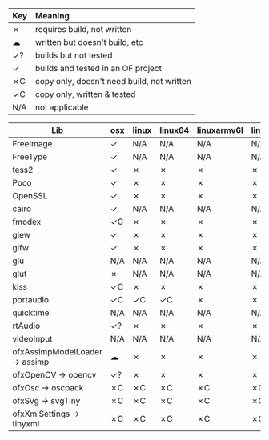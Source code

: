 | Key     | Meaning                                   
|---------|:--------
| ✗       | requires build, not written
| ☁       | written but doesn't build, etc          
| ✓?      | builds but not tested
| ✓       | builds and tested in an OF project
| ✗C      | copy only, doesn't need build, not written
| ✓C      | copy only, written & tested                
| N/A     | not applicable

| Lib                             | osx | linux | linux64 | linuxarmv6l | linuxarmv7l | vs | win_cb | ios | android |
|---------------------------------|-----|-------|---------|-------------|-------------|----|--------|-----|---------|
| FreeImage                       | ✓   | N/A   | N/A     | N/A         | N/A         | ✗  | ✗      | ✓   | ✗       |
| FreeType                        | ✓   | N/A   | N/A     | N/A         | N/A         | ?  | ?      | ✓   | ?       |
| tess2                           | ✓   | ✗     | ✗       | ✗           | ✗           | ✓? | ✗      | ✓   | ✗       |
| Poco                            | ✓   | ✗     | ✗       | ✗           | ✗           | ✓? | ✗      | ✓   | ✗       |
| OpenSSL                         | ✓   | ✗     | ✗       | ✗           | ✗           | ✗  | ✗      | ✓   | N/A     |
| cairo                           | ✓   | N/A   | N/A     | N/A         | N/A         | ✗  | ✗      | N/A | N/A     |
| fmodex                          | ✓C  | ✗     | ✗       | ✗           | ✗           | ✗  | ✗      | N/A | N/A     |
| glew                            | ✓   | ✗     | ✗       | ✗           | ✗           | ✓  | ✗      | N/A | N/A     |
| glfw                            | ✓   | ✗     | ✗       | ✗           | ✗           | ✓? | ✗      | N/A | N/A     |
| glu                             | N/A | N/A   | N/A     | N/A         | N/A         | ✗  | ✗      | N/A | N/A     |
| glut                            | ✗   | N/A   | N/A     | N/A         | N/A         | ✗  | ✗      | N/A | N/A     |
| kiss                            | ✓C  | ✗     | ✗       | ✗           | ✗           | ✓C | ✓C     | ✓   | ✓C      |
| portaudio                       | ✓C  | ✓C    | ✓C      | ✗           | ✗           | ✓C | ✓C     | N/A | N/A     |
| quicktime                       | N/A | N/A   | N/A     | N/A         | N/A         | ✗  | ✗      | N/A | N/A     |
| rtAudio                         | ✓?  | ✗     | ✗       | ✗           | ✗           | ✗  | ✗      | N/A | N/A     |
| videoInput                      | N/A | N/A   | N/A     | N/A         | N/A         | ✓  | ✗      | N/A | N/A     |
| ofxAssimpModelLoader -> assimp  | ☁   | ✗     | ✗       | ✗           | ✗           | ✗  | ✗      | ✓?  | ✗       |
| ofxOpenCV -> opencv             | ✓?  | ✗     | ✗       | ✗           | ✗           | ✗  | ✗      | ✓?  | ✗       |
| ofxOsc -> oscpack               | ✗C  | ✗C    | ✗C      | ✗C          | ✗C          | ✗C | ✗C     | ✗C  | ✗C      |
| ofxSvg -> svgTiny               | ✗C  | ✗C    | ✗C      | ✗C          | ✗C          | ✗C | ✗C     | ✗C  | ✗C      |
| ofxXmlSettings -> tinyxml       | ✗C  | ✗C    | ✗C      | ✗C          | ✗C          | ✗C | ✗C     | ✗C  | ✗C      |
